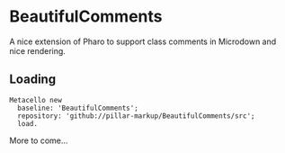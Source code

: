 # BeautifulComments

A nice extension of Pharo to support class comments in Microdown and nice rendering.


## Loading

 
```
Metacello new
  baseline: 'BeautifulComments';
  repository: 'github://pillar-markup/BeautifulComments/src';
  load.
```

More to come...

